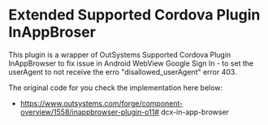 # Extended Supported Cordova Plugin InAppBroser 

This plugin is a wrapper of OutSystems Supported Cordova Plugin InAppBrowser to fix issue in Android WebView Google Sign In - to set the userAgent to not receive the erro "disallowed_userAgent" error 403.

The original code for you check the implementation here below:
 - https://www.outsystems.com/forge/component-overview/1558/inappbrowser-plugin-o11# dcx-in-app-browser 
